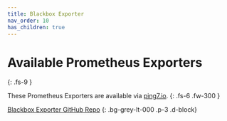 ```yaml
---
title: Blackbox Exporter
nav_order: 10
has_children: true
---
```


# Available Prometheus Exporters
{: .fs-9 }

These Prometheus Exporters are available via [ping7.io](https://ping7.io).
{: .fs-6 .fw-300 }

<i class="bi bi-github"></i> [Blackbox Exporter GitHub Repo](https://github.com/prometheus/blackbox_exporter)
{: .bg-grey-lt-000 .p-3 .d-block}
